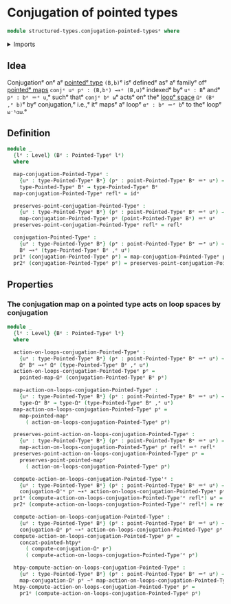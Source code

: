 # Conjugation of pointed types

```agda
module structured-types.conjugation-pointed-typesᵉ where
```

<details><summary>Imports</summary>

```agda
open import foundation.action-on-identifications-functionsᵉ
open import foundation.dependent-pair-typesᵉ
open import foundation.function-typesᵉ
open import foundation.homotopiesᵉ
open import foundation.identity-typesᵉ
open import foundation.universe-levelsᵉ

open import structured-types.pointed-homotopiesᵉ
open import structured-types.pointed-mapsᵉ
open import structured-types.pointed-typesᵉ

open import synthetic-homotopy-theory.conjugation-loopsᵉ
open import synthetic-homotopy-theory.functoriality-loop-spacesᵉ
open import synthetic-homotopy-theory.loop-spacesᵉ
```

</details>

## Idea

Conjugationᵉ onᵉ aᵉ [pointedᵉ type](structured-types.pointed-types.mdᵉ) `(B,b)`ᵉ isᵉ
definedᵉ asᵉ aᵉ familyᵉ ofᵉ [pointedᵉ maps](structured-types.pointed-maps.mdᵉ)
`conjᵉ uᵉ pᵉ : (B,bᵉ) →∗ᵉ (B,u)`ᵉ indexedᵉ byᵉ `uᵉ : B`ᵉ andᵉ `pᵉ : bᵉ ＝ᵉ u`,ᵉ suchᵉ thatᵉ
`conjᵉ bᵉ ω`ᵉ actsᵉ onᵉ theᵉ [loopᵉ space](synthetic-homotopy-theory.loop-spaces.mdᵉ)
`Ωᵉ (Bᵉ ,ᵉ b)`ᵉ byᵉ conjugation,ᵉ i.e.,ᵉ itᵉ mapsᵉ aᵉ loopᵉ `αᵉ : bᵉ ＝ᵉ b`ᵉ to theᵉ loopᵉ
`ω⁻¹αω`.ᵉ

## Definition

```agda
module _
  {lᵉ : Level} (Bᵉ : Pointed-Typeᵉ lᵉ)
  where

  map-conjugation-Pointed-Typeᵉ :
    {uᵉ : type-Pointed-Typeᵉ Bᵉ} (pᵉ : point-Pointed-Typeᵉ Bᵉ ＝ᵉ uᵉ) →
    type-Pointed-Typeᵉ Bᵉ → type-Pointed-Typeᵉ Bᵉ
  map-conjugation-Pointed-Typeᵉ reflᵉ = idᵉ

  preserves-point-conjugation-Pointed-Typeᵉ :
    {uᵉ : type-Pointed-Typeᵉ Bᵉ} (pᵉ : point-Pointed-Typeᵉ Bᵉ ＝ᵉ uᵉ) →
    map-conjugation-Pointed-Typeᵉ pᵉ (point-Pointed-Typeᵉ Bᵉ) ＝ᵉ uᵉ
  preserves-point-conjugation-Pointed-Typeᵉ reflᵉ = reflᵉ

  conjugation-Pointed-Typeᵉ :
    {uᵉ : type-Pointed-Typeᵉ Bᵉ} (pᵉ : point-Pointed-Typeᵉ Bᵉ ＝ᵉ uᵉ) →
    Bᵉ →∗ᵉ (type-Pointed-Typeᵉ Bᵉ ,ᵉ uᵉ)
  pr1ᵉ (conjugation-Pointed-Typeᵉ pᵉ) = map-conjugation-Pointed-Typeᵉ pᵉ
  pr2ᵉ (conjugation-Pointed-Typeᵉ pᵉ) = preserves-point-conjugation-Pointed-Typeᵉ pᵉ
```

## Properties

### The conjugation map on a pointed type acts on loop spaces by conjugation

```agda
module _
  {lᵉ : Level} {Bᵉ : Pointed-Typeᵉ lᵉ}
  where

  action-on-loops-conjugation-Pointed-Typeᵉ :
    {uᵉ : type-Pointed-Typeᵉ Bᵉ} (pᵉ : point-Pointed-Typeᵉ Bᵉ ＝ᵉ uᵉ) →
    Ωᵉ Bᵉ →∗ᵉ Ωᵉ (type-Pointed-Typeᵉ Bᵉ ,ᵉ uᵉ)
  action-on-loops-conjugation-Pointed-Typeᵉ pᵉ =
    pointed-map-Ωᵉ (conjugation-Pointed-Typeᵉ Bᵉ pᵉ)

  map-action-on-loops-conjugation-Pointed-Typeᵉ :
    {uᵉ : type-Pointed-Typeᵉ Bᵉ} (pᵉ : point-Pointed-Typeᵉ Bᵉ ＝ᵉ uᵉ) →
    type-Ωᵉ Bᵉ → type-Ωᵉ (type-Pointed-Typeᵉ Bᵉ ,ᵉ uᵉ)
  map-action-on-loops-conjugation-Pointed-Typeᵉ pᵉ =
    map-pointed-mapᵉ
      ( action-on-loops-conjugation-Pointed-Typeᵉ pᵉ)

  preserves-point-action-on-loops-conjugation-Pointed-Typeᵉ :
    {uᵉ : type-Pointed-Typeᵉ Bᵉ} (pᵉ : point-Pointed-Typeᵉ Bᵉ ＝ᵉ uᵉ) →
    map-action-on-loops-conjugation-Pointed-Typeᵉ pᵉ reflᵉ ＝ᵉ reflᵉ
  preserves-point-action-on-loops-conjugation-Pointed-Typeᵉ pᵉ =
    preserves-point-pointed-mapᵉ
      ( action-on-loops-conjugation-Pointed-Typeᵉ pᵉ)

  compute-action-on-loops-conjugation-Pointed-Type'ᵉ :
    {uᵉ : type-Pointed-Typeᵉ Bᵉ} (pᵉ : point-Pointed-Typeᵉ Bᵉ ＝ᵉ uᵉ) →
    conjugation-Ω'ᵉ pᵉ ~∗ᵉ action-on-loops-conjugation-Pointed-Typeᵉ pᵉ
  pr1ᵉ (compute-action-on-loops-conjugation-Pointed-Type'ᵉ reflᵉ) ωᵉ = invᵉ (ap-idᵉ ωᵉ)
  pr2ᵉ (compute-action-on-loops-conjugation-Pointed-Type'ᵉ reflᵉ) = reflᵉ

  compute-action-on-loops-conjugation-Pointed-Typeᵉ :
    {uᵉ : type-Pointed-Typeᵉ Bᵉ} (pᵉ : point-Pointed-Typeᵉ Bᵉ ＝ᵉ uᵉ) →
    conjugation-Ωᵉ pᵉ ~∗ᵉ action-on-loops-conjugation-Pointed-Typeᵉ pᵉ
  compute-action-on-loops-conjugation-Pointed-Typeᵉ pᵉ =
    concat-pointed-htpyᵉ
      ( compute-conjugation-Ωᵉ pᵉ)
      ( compute-action-on-loops-conjugation-Pointed-Type'ᵉ pᵉ)

  htpy-compute-action-on-loops-conjugation-Pointed-Typeᵉ :
    {uᵉ : type-Pointed-Typeᵉ Bᵉ} (pᵉ : point-Pointed-Typeᵉ Bᵉ ＝ᵉ uᵉ) →
    map-conjugation-Ωᵉ pᵉ ~ᵉ map-action-on-loops-conjugation-Pointed-Typeᵉ pᵉ
  htpy-compute-action-on-loops-conjugation-Pointed-Typeᵉ pᵉ =
    pr1ᵉ (compute-action-on-loops-conjugation-Pointed-Typeᵉ pᵉ)
```